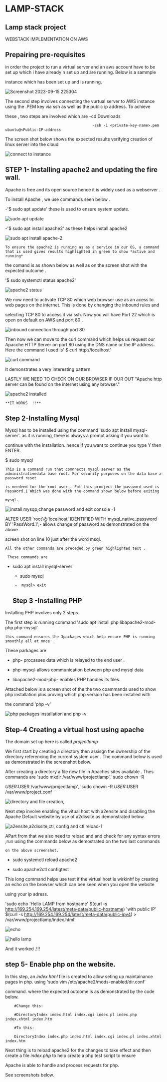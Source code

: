# LAMP-STACK

## Lamp stack project

WEBSTACK IMPLEMENTATION ON AWS

## Prepairing pre-requisites

in order the project to run a virtual server  and an aws account have to be set up which i have already n set up and are running. Below is a sammple 

instance which has been set up and is running.

![Screenshot 2023-09-15 225304](https://github.com/NANA-2016/LAMP-STACK/assets/141503408/3b7553bc-2227-484a-b208-274367e850d1)

The second step involves connecting the vurtual server to AWS instance using the .PEM key via ssh as well as the public ip address.  To achieve 
 
 these , two steps are involved which are  -cd Downloads


                                           -ssh -i <private-key-name>.pem ubuntu@<Public-IP-address

 The screen shot below shows the expected results verifying creation of linux server into the cloud

![connect to instance ](https://github.com/NANA-2016/LAMP-STACK/assets/141503408/09dee193-367b-42fa-8011-897a7db418fe)

## STEP 1- Installing apache2 and updating the fire wall.

Apache is free and its open source hence it is widely used  as a webserver .

To install Apache , we use commands seen below .

   -'$ sudo apt update' these is used to ensure system update.

   ![sudo apt update](https://github.com/NANA-2016/LAMP-STACK/assets/141503408/2c433af7-7470-478d-99fe-75179c1717d1)

   -'$ sudo apt install apache2' as these helps install apache2
   
![sudo apt install apache-2](https://github.com/NANA-2016/LAMP-STACK/assets/141503408/ee1fa59a-3d81-4a62-8fc1-d25b3565fe57)

   

    To ensure the apache2 is running as as a service in our OS, a command that is used gives results highlighted in green to show *active and running*

 the comand is as shown below as well as on the screen shot with the expected outcome .

 '$ sudo systemctl status apache2'
 
![apache2 status](https://github.com/NANA-2016/LAMP-STACK/assets/141503408/671226b7-9323-42f3-9639-7df17fcf5bac)
 
We now need to activate TCP 80 which web browser use as an acess to web pages on the internet. This is done by changing the inbound rules and 
 
 selecting TCP 80 to access it via ssh. Now you will have Port 22 which is open on default on AWS and port 80 .
 
![inbound connection through port 80](https://github.com/NANA-2016/LAMP-STACK/assets/141503408/b98a276c-ecb5-4c8f-98b1-d3142e953d3b)

 Then now we can move to the curl command which helps us request our Apacche HTTP Server on port 80 using the DNS name or the IP address. Here  the command I used is' $ curl http://localhost'

 ![curl command](https://github.com/NANA-2016/LAMP-STACK/assets/141503408/3bd8e0fc-2ee5-44f4-aa08-68a61ef467d2)

 It demonstrates a very interesting pattern.

   LASTLY WE NEED TO CHECK ON OUR BROWSER IF OUR OUT "Apache http server can be found on the internet using any browser."

   ![apache2 installed](https://github.com/NANA-2016/LAMP-STACK/assets/141503408/938d4a91-b1b0-42a7-9327-7fa923075f78)

    **IT WORKS  !!**

    
 ## Step 2-Installing Mysql

  Mysql has to be installed using the command  'sudo apt install mysql-server'. as it is running, there is always a prompt asking  if you want to
  
   continue with the installation. hence if you want to continue you type Y then ENTER.

   $ sudo mysql

    This is a command run that comnnects mysql server as the administrativedata base root. For security purposes on the data base a password reset 
    
    is needeed for the root user . Fot this prooject the password used is PassWord.1 Which was done with the command shown below before exiting 
    
    mysql.
    
![install mysqp,change password and exit console -1](https://github.com/NANA-2016/LAMP-STACK/assets/141503408/f0ce490c-9bcb-424e-8670-8f40aa598011)

ALTER USER 'root'@'localhost' IDENTIFIED WITH mysql_native_password BY 'PassWord.1';- allows change of password as demonstrated on the above 
   
   screen shot on line 10 just after the word  msql.

    All the other commands are preceded by green highlighted text . 

     These commands are 
     
- sudo apt install mysql-server

     -  sudo mysql
     
       -  mysql> exit


    ## Step 3 -Installing PHP

  
Installing PHP involves only 2 steps. 

   The first step is running command 'sudo apt install php libapache2-mod-php php-mysql'.

    this command ensures the 3packages which help ensure PHP is running smoothly all at once . 

These parkages are 
- php- procasses data which is relayed to the end user .

- php-mysql-allows communication between php and mysql data

 - libapache2-mod-php- enables PHP handles its files.

Attached below is a screen shot of the  the two coammands used  to show php installation plus proving  which php version has been installed with 

the command 'php -v'

![php packages installation and php -v](https://github.com/NANA-2016/LAMP-STACK/assets/141503408/e38286d2-c07a-4dd1-8576-971c8ebe1c75)


## Step-4 Creating a virtual host using apache

 The domain set up here is called *projectlamp*
 
 We first start by creating a directory then assisgn the ownership of the directory referencing the current system user . The command below is used as demonstrated in the screenshot below.

  After creating a directory a file new file in Apaches sites available . Thes commands are 'sudo mkdir /var/www/projectlamp',' sudo chown -R 
  
  $USER:$USER /var/www/projectlamp', 'sudo chown -R $USER:$USER /var/www/project.conf

![directory and file creation,](https://github.com/NANA-2016/LAMP-STACK/assets/141503408/e307bbe5-7ad3-4bdd-ad22-4dd16a93f15b)

 Next step involve enabling the vitual host  with a2ensite and disabling the Apache Default website by use of a2dissite as demonstrated below.

![a2ensite,a2dissite,ctl, config and ctl reload-1](https://github.com/NANA-2016/LAMP-STACK/assets/141503408/7e369684-e38b-4822-831a-5e8e2f6f8794)
 
 APart from that we also need to reload and and check for any syntax errors ,run using the commands below as demostrated on the two last commands 
    
    on the above screenshot.

- sudo systemctl reload apache2

-  sudo apache2ctl configtest

  This long command helps use test if the virtual host is wirkinhf by creating an echo on the browser which can bee seen when you open the website
  
   using your ip adress.

   'sudo echo 'Hello LAMP from hostname' $(curl -s http://169.254.169.254/latest/meta-data/public-hostname) 'with public IP' $(curl -s http://169.254.169.254/latest/meta-data/public-ipv4) > /var/www/projectlamp/index.html'

   ![echo](https://github.com/NANA-2016/LAMP-STACK/assets/141503408/cec4e58f-46be-4e40-aeb4-76eb0f47ff50)
   

   ![hello lamp](https://github.com/NANA-2016/LAMP-STACK/assets/141503408/20a1b050-f3f5-4c9a-8584-1c2d2458004f)

   And it worked .!!!

  ## step 5- Enable php on the website.

   In this step, an *index.html* file is created to allow seting up maintainance pages in php. using 'sudo vim /etc/apache2/mods-enabled/dir.conf'

   command. where the expected outcome is as demonstrated by the code below.

   <IfModule mod_dir.c>

        #Change this:

        #DirectoryIndex index.html index.cgi index.pl index.php index.xhtml index.htm

        #To this:

        DirectoryIndex index.php index.html index.cgi index.pl index.xhtml index.htm

</IfModule>

 Next thing is to reload apache2 for the changes to take effect and then create a file *index.php* to help create a php test script to ensure 
 
 Apache is able to handle and process requests for php.

  See screenshots below.

   


 
  
  
    

    


 









